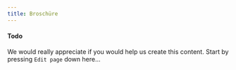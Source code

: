 ```yaml
---
title: Broschüre
---
```


#### Todo

We would really appreciate if you would help us create this content. Start by pressing `Edit page` down here...
